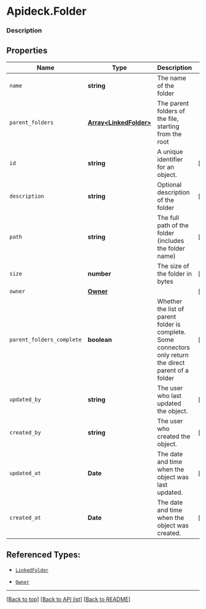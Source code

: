 # Apideck.Folder

### Description

## Properties
Name | Type | Description | Notes
------------ | ------------- | ------------- | -------------
`name` | **string** | The name of the folder | 
`parent_folders` | [**Array&lt;LinkedFolder&gt;**](LinkedFolder.md) | The parent folders of the file, starting from the root | 
`id` | **string** | A unique identifier for an object. | [optional] 
`description` | **string** | Optional description of the folder | [optional] 
`path` | **string** | The full path of the folder (includes the folder name) | [optional] 
`size` | **number** | The size of the folder in bytes | [optional] 
`owner` | [**Owner**](Owner.md) |  | [optional] 
`parent_folders_complete` | **boolean** | Whether the list of parent folder is complete. Some connectors only return the direct parent of a folder | [optional] 
`updated_by` | **string** | The user who last updated the object. | [optional] 
`created_by` | **string** | The user who created the object. | [optional] 
`updated_at` | **Date** | The date and time when the object was last updated. | [optional] 
`created_at` | **Date** | The date and time when the object was created. | [optional] 





## Referenced Types:

* [`LinkedFolder`](LinkedFolder.md)




* [`Owner`](Owner.md)






---

[[Back to top]](#) [[Back to API list]](../../../../README.md#documentation-for-api-endpoints) [[Back to README]](../../../../README.md)


